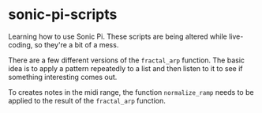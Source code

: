 # sonic-pi-scripts

Learning how to use Sonic Pi. These scripts are being altered while live-coding,
so they're a bit of a mess.

There are a few different versions of the `fractal_arp` function. The basic idea
is to apply a pattern repeatedly to a list and then listen to it to see if something
interesting comes out.

To creates notes in the midi range, the function `normalize_ramp` needs to be
applied to the result of the `fractal_arp` function.
